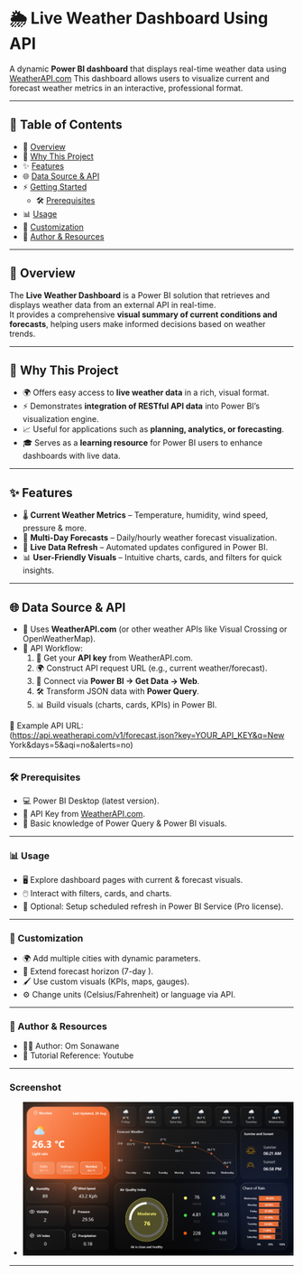# 🌦️ Live Weather Dashboard Using API  

A dynamic **Power BI dashboard** that displays real-time weather data using [WeatherAPI.com](https://www.weatherapi.com) This dashboard allows users to visualize current and forecast weather metrics in an interactive, professional format.  

--- 

## 📑 Table of Contents
- 🔎 [Overview](#overview)    
- 🎯 [Why This Project](#why-this-project)  
- ✨ [Features](#features)  
- 🌐 [Data Source & API](#data-source--api)   
- ⚡ [Getting Started](#getting-started)    
  - 🛠️ [Prerequisites](#prerequisites)   
- 📊 [Usage](#usage)  
- 🎨 [Customization](#customization)
- 👤 [Author & Resources](#author--resources)  



---

## 🔎 Overview  

The **Live Weather Dashboard** is a Power BI solution that retrieves and displays weather data from an external API in real-time.  
It provides a comprehensive **visual summary of current conditions and forecasts**, helping users make informed decisions based on weather trends.  

---

## 🎯 Why This Project  

- 🌍 Offers easy access to **live weather data** in a rich, visual format.  
- ⚡ Demonstrates **integration of RESTful API data** into Power BI’s visualization engine.  
- 📈 Useful for applications such as **planning, analytics, or forecasting**.  
- 🎓 Serves as a **learning resource** for Power BI users to enhance dashboards with live data.  

---

## ✨ Features  

- 🌡️ **Current Weather Metrics** – Temperature, humidity, wind speed, pressure & more.  
- 📅 **Multi-Day Forecasts** – Daily/hourly weather forecast visualization.  
- 🔄 **Live Data Refresh** – Automated updates configured in Power BI.  
- 📊 **User-Friendly Visuals** – Intuitive charts, cards, and filters for quick insights.  

---

## 🌐 Data Source & API  

- 🔑 Uses **WeatherAPI.com** (or other weather APIs like Visual Crossing or OpenWeatherMap).  
- 📡 API Workflow:  
  1. 🔑 Get your **API key** from WeatherAPI.com.  
  2. 🌍 Construct API request URL (e.g., current weather/forecast).  
  3. 🔗 Connect via **Power BI → Get Data → Web**.  
  4. 🛠️ Transform JSON data with **Power Query**.  
  5. 📊 Build visuals (charts, cards, KPIs) in Power BI.  

📌 Example API URL:  
(https://api.weatherapi.com/v1/forecast.json?key=YOUR_API_KEY&q=New York&days=5&aqi=no&alerts=no)

---

### 🛠️ Prerequisites  
- 💻 Power BI Desktop (latest version).  
- 🔑 API Key from [WeatherAPI.com](https://www.weatherapi.com).  
- 📘 Basic knowledge of Power Query & Power BI visuals.

---

### 📊 Usage
- 🖥️ Explore dashboard pages with current & forecast visuals.
- 🖱️ Interact with filters, cards, and charts.
- 📅 Optional: Setup scheduled refresh in Power BI Service (Pro license). 

---

### 🎨 Customization
- 🌍 Add multiple cities with dynamic parameters.
- 📅 Extend forecast horizon (7-day ).
- 🖌️ Use custom visuals (KPIs, maps, gauges).
- ⚙️ Change units (Celsius/Fahrenheit) or language via API.

---

### 👤 Author & Resources
- 👨‍💻 Author: Om Sonawane
- 📖 Tutorial Reference: Youtube

---

### Screenshot

  - ![Alt text](https://github.com/OmSonawane-360/PowerBi-Dashboard-With-Weather-API/blob/main/WeatherAPI_Dashboard.png)


---
